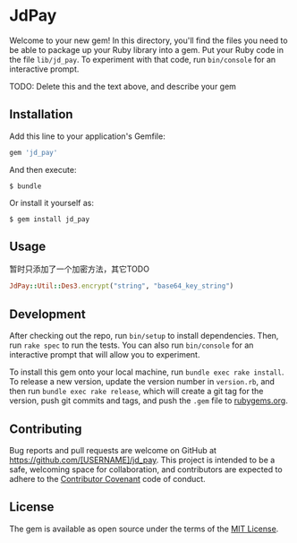 # JdPay

Welcome to your new gem! In this directory, you'll find the files you need to be able to package up your Ruby library into a gem. Put your Ruby code in the file `lib/jd_pay`. To experiment with that code, run `bin/console` for an interactive prompt.

TODO: Delete this and the text above, and describe your gem

## Installation

Add this line to your application's Gemfile:

```ruby
gem 'jd_pay'
```

And then execute:

    $ bundle

Or install it yourself as:

    $ gem install jd_pay

## Usage

暂时只添加了一个加密方法，其它TODO

```ruby
JdPay::Util::Des3.encrypt("string", "base64_key_string")
```

## Development

After checking out the repo, run `bin/setup` to install dependencies. Then, run `rake spec` to run the tests. You can also run `bin/console` for an interactive prompt that will allow you to experiment.

To install this gem onto your local machine, run `bundle exec rake install`. To release a new version, update the version number in `version.rb`, and then run `bundle exec rake release`, which will create a git tag for the version, push git commits and tags, and push the `.gem` file to [rubygems.org](https://rubygems.org).

## Contributing

Bug reports and pull requests are welcome on GitHub at https://github.com/[USERNAME]/jd_pay. This project is intended to be a safe, welcoming space for collaboration, and contributors are expected to adhere to the [Contributor Covenant](http://contributor-covenant.org) code of conduct.


## License

The gem is available as open source under the terms of the [MIT License](http://opensource.org/licenses/MIT).

